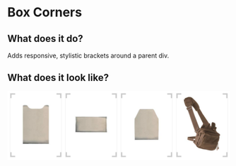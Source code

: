 # Box Corners

## What does it do?
Adds responsive, stylistic brackets around a parent div.

## What does it look like?
![](ss1.png)